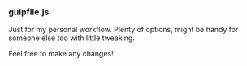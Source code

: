 ### gulpfile.js

Just for my personal workflow. Plenty of options, might be handy for someone else too with little tweaking.

Feel free to make any changes!
